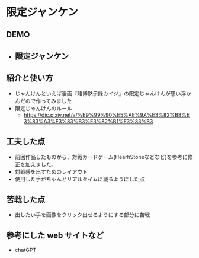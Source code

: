 # 限定ジャンケン

## DEMO

  - 限定ジャンケン
    - 

## 紹介と使い方

  - じゃんけんといえば漫画『賭博黙示録カイジ』の限定じゃんけんが思い浮かんだので作ってみました
  - 限定じゃんけんのルール
    - https://dic.pixiv.net/a/%E9%99%90%E5%AE%9A%E3%82%B8%E3%83%A3%E3%83%B3%E3%82%B1%E3%83%B3

## 工夫した点

  - 前回作品したものから、対戦カードゲーム(HearhStoneなどなど)を参考に修正を加えました。
  - 対戦感を出すためのレイアウト
  - 使用した手がちゃんとリアルタイムに減るようにした点

## 苦戦した点

  - 出したい手を画像をクリック出せるようにする部分に苦戦

## 参考にした web サイトなど

  - chatGPT